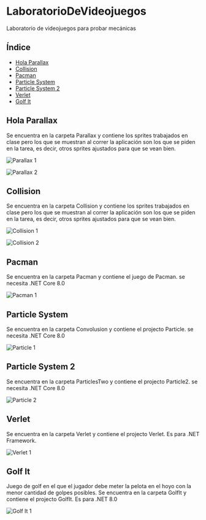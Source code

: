 # LaboratorioDeVideojuegos

Laboratorio de videojuegos para probar mecánicas

## Índice

- [Hola Parallax](#hola-parallax)
- [Collision](#collision)
- [Pacman](#pacman)
- [Particle System](#particle-system)
- [Particle System 2](#particle-system-2)
- [Verlet](#verlet)
- [Golf It](#golf-it)

## Hola Parallax

Se encuentra en la carpeta Parallax y contiene los sprites trabajados en clase pero los que se muestran al correr la aplicación son los que se piden en la tarea, es decir, otros sprites ajustados para que se vean bien.

![Parallax 1](ProjectsInfo/parallax-1.png)

![Parallax 2](ProjectsInfo/parallax-2.png)

## Collision

Se encuentra en la carpeta Collision y contiene los sprites trabajados en clase pero los que se muestran al correr la aplicación son los que se piden en la tarea, es decir, otros sprites ajustados para que se vean bien.

![Collision 1](ProjectsInfo/collision-1.png)

![Collision 2](ProjectsInfo/collision-2.png)

## Pacman

Se encuentra en la carpeta Pacman y contiene el juego de Pacman. se necesita .NET Core 8.0

![Pacman 1](ProjectsInfo/pacman.png)

## Particle System

Se encuentra en la carpeta Convolusion y contiene el projecto Particle. se necesita .NET Core 8.0

![Particle 1](ProjectsInfo/particle.png)

## Particle System 2

Se encuentra en la carpeta ParticlesTwo y contiene el projecto Particle2. se necesita .NET Core 8.0

![Particle 2](ProjectsInfo/particle-2.png)

## Verlet

Se encuentra en la carpeta Verlet y contiene el projecto Verlet. Es para .NET Framework.

![Verlet 1](ProjectsInfo/verlet.png)

## Golf It
Juego de golf en el que el jugador debe meter la pelota en el hoyo con la menor cantidad de golpes posibles. Se encuentra en la carpeta GolfIt y contiene el projecto GolfIt. Es para .NET 8.0

![Golf It 1](ProjectsInfo/golfit.png)
